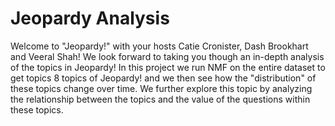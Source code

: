 # Jeopardy Analysis
Welcome to "Jeopardy!" with your hosts Catie Cronister, Dash Brookhart and Veeral Shah! We look forward to taking you though an in-depth analysis of the topics in Jeopardy! In this project we run NMF on the entire dataset to get topics 8 topics of Jeopardy! and we then see how the "distribution" of these topics change over time. We further explore this topic by analyzing the relationship between the topics and the value of the questions within these topics. 
